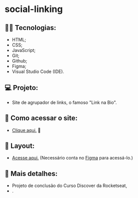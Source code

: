 # social-linking


## :man_technologist: Tecnologias:
- HTML;
- CSS;
- JavaScript;
- Git;
- Github;
- Figma;
- Visual Studio Code (IDE).

## :computer: Projeto:
- Site de agrupador de links, o famoso "Link na Bio".

## :bookmark_tabs: Como acessar o site:
- [Clique aqui.](https://tiagosm.github.io/social-linking/) :tada:

## :bookmark: Layout:
- [Acesse aqui.](https://www.figma.com/community/file/1187422022288947321) (Necessário conta no [Figma](https://www.figma.com/) para acessá-lo.)
## :book: Mais detalhes:
- Projeto de conclusão do Curso Discover da Rocketseat, 
- .
